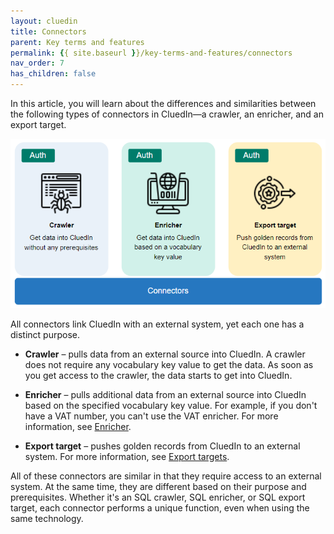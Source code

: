 ```yaml
---
layout: cluedin
title: Connectors
parent: Key terms and features
permalink: {{ site.baseurl }}/key-terms-and-features/connectors
nav_order: 7
has_children: false
---
```


In this article, you will learn about the differences and similarities between the following types of connectors in CluedIn—a crawler, an enricher, and an export target.

![connectors.png](../../assets/images/key-terms-and-features/connectors.png)

All connectors link CluedIn with an external system, yet each one has a distinct purpose.

- **Crawler** – pulls data from an external source into CluedIn. A crawler does not require any vocabulary key value to get the data. As soon as you get access to the crawler, the data starts to get into CluedIn.

- **Enricher** – pulls additional data from an external source into CluedIn based on the specified vocabulary key value. For example, if you don't have a VAT number, you can't use the VAT enricher. For more information, see [Enricher](/preparation/enricher).

- **Export target** – pushes golden records from CluedIn to an external system. For more information, see [Export targets](/consume/export-targets).

All of these connectors are similar in that they require access to an external system. At the same time, they are different based on their purpose and prerequisites. Whether it's an SQL crawler, SQL enricher, or SQL export target, each connector performs a unique function, even when using the same technology.